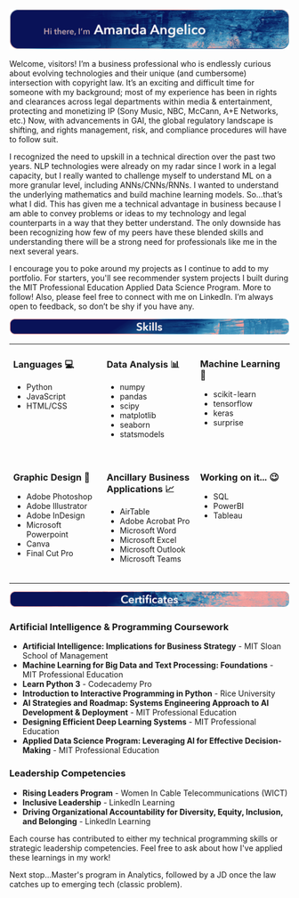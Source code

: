 [![GitHub Banner Heading](/images/Github_Banner_Heading.png)](https://www.linkedin.com/in/amanda-angelico)

Welcome, visitors! I’m a business professional who is endlessly curious about evolving technologies and their unique (and cumbersome) intersection with copyright law. It’s an exciting and difficult time for someone with my background; most of my experience has been in rights and clearances across legal departments within media & entertainment, protecting and monetizing IP (Sony Music, NBC, McCann, A+E Networks, etc.) Now, with advancements in GAI, the global regulatory landscape is shifting, and rights management, risk, and compliance procedures will have to follow suit.

I recognized the need to upskill in a technical direction over the past two years. NLP technologies were already on my radar since I work in a legal capacity, but I really wanted to challenge myself to understand ML on a more granular level, including ANNs/CNNs/RNNs. I wanted to understand the underlying mathematics and build machine learning models. So…that’s what I did. This has given me a technical advantage in business because I am able to convey problems or ideas to my technology and legal counterparts in a way that they better understand. The only downside has been recognizing how few of my peers have these blended skills and understanding there will be a strong need for professionals like me in the next several years.

I encourage you to poke around my projects as I continue to add to my portfolio. For starters, you'll see recommender system projects I built during the MIT Professional Education Applied Data Science Program. More to follow! Also, please feel free to connect with me on LinkedIn. I’m always open to feedback, so don’t be shy if you have any.

![Skills Banner](/images/Github_Banner_Skills.png)

<div align="center">
<table>
<tr>
<!-- First Row, Cells with Text Left-Justified and Spacing After Each Section -->
<td valign="top" width="33%" align="left">

### Languages 💻
- Python
- JavaScript
- HTML/CSS
<br><br>

</td><td valign="top" width="33%" align="left">

### Data Analysis 📊
- numpy
- pandas
- scipy
- matplotlib
- seaborn
- statsmodels
<br><br>

</td><td valign="top" width="33%" align="left">

### Machine Learning 🤖
- scikit-learn
- tensorflow
- keras
- surprise
<br><br>

</td>
</tr>
<tr>
<!-- Second Row, Cells with Text Left-Justified and Spacing After Each Section -->
<td valign="top" width="33%" align="left">

### Graphic Design 🎨
- Adobe Photoshop
- Adobe Illustrator
- Adobe InDesign
- Microsoft Powerpoint
- Canva
- Final Cut Pro
<br><br>

</td><td valign="top" width="33%" align="left">

### Ancillary Business Applications 📈
- AirTable
- Adobe Acrobat Pro
- Microsoft Word
- Microsoft Excel
- Microsoft Outlook
- Microsoft Teams
<br><br>

</td><td valign="top" width="33%" align="left">

### Working on it... 😉
- SQL
- PowerBI
- Tableau
<br><br>

</td>
</tr>
</table>
</div>


![Certificates Banner](/images/Github_Banner_Certificates.png)

### Artificial Intelligence & Programming Coursework
* **Artificial Intelligence: Implications for Business Strategy** - MIT Sloan School of Management
* **Machine Learning for Big Data and Text Processing: Foundations** - MIT Professional Education
* **Learn Python 3** - Codecademy Pro
* **Introduction to Interactive Programming in Python** - Rice University
* **AI Strategies and Roadmap: Systems Engineering Approach to AI Development & Deployment** - MIT Professional Education
* **Designing Efficient Deep Learning Systems** - MIT Professional Education
* **Applied Data Science Program: Leveraging AI for Effective Decision-Making** - MIT Professional Education

### Leadership Competencies
* **Rising Leaders Program** - Women In Cable Telecommunications (WICT)
* **Inclusive Leadership** - LinkedIn Learning
* **Driving Organizational Accountability for Diversity, Equity, Inclusion, and Belonging** - LinkedIn Learning

Each course has contributed to either my technical programming skills or strategic leadership competencies. Feel free to ask about how I've applied these learnings in my work!

Next stop...Master's program in Analytics, followed by a JD once the law catches up to emerging tech (classic problem).

